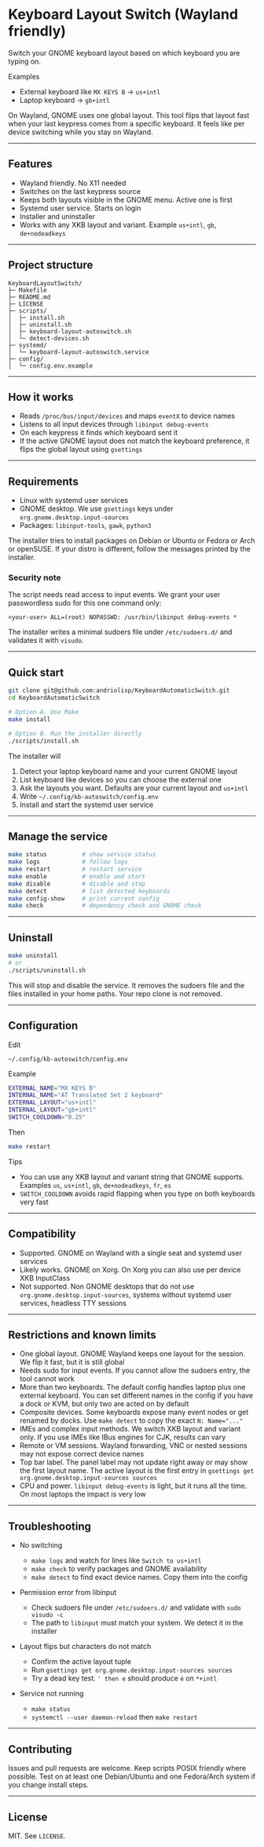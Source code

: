 # Keyboard Layout Switch (Wayland friendly)

Switch your GNOME keyboard layout based on which keyboard you are typing on.

Examples  
- External keyboard like `MX KEYS B` → `us+intl`  
- Laptop keyboard → `gb+intl`  

On Wayland, GNOME uses one global layout. This tool flips that layout fast when your last keypress comes from a specific keyboard. It feels like per device switching while you stay on Wayland.

---

## Features

- Wayland friendly. No X11 needed  
- Switches on the last keypress source  
- Keeps both layouts visible in the GNOME menu. Active one is first  
- Systemd user service. Starts on login  
- Installer and uninstaller  
- Works with any XKB layout and variant. Example `us+intl`, `gb`, `de+nodeadkeys`

---

## Project structure

```
KeyboardLayoutSwitch/
├─ Makefile
├─ README.md
├─ LICENSE
├─ scripts/
│  ├─ install.sh
│  ├─ uninstall.sh
│  ├─ keyboard-layout-autoswitch.sh
│  └─ detect-devices.sh
├─ systemd/
│  └─ keyboard-layout-autoswitch.service
├─ config/
│  └─ config.env.example
```

---

## How it works

- Reads `/proc/bus/input/devices` and maps `eventX` to device names  
- Listens to all input devices through `libinput debug-events`  
- On each keypress it finds which keyboard sent it  
- If the active GNOME layout does not match the keyboard preference, it flips the global layout using `gsettings`

---

## Requirements

- Linux with systemd user services  
- GNOME desktop. We use `gsettings` keys under `org.gnome.desktop.input-sources`  
- Packages: `libinput-tools`, `gawk`, `python3`

The installer tries to install packages on Debian or Ubuntu or Fedora or Arch or openSUSE. If your distro is different, follow the messages printed by the installer.

### Security note

The script needs read access to input events. We grant your user passwordless sudo for this one command only:

```
<your-user> ALL=(root) NOPASSWD: /usr/bin/libinput debug-events *
```

The installer writes a minimal sudoers file under `/etc/sudoers.d/` and validates it with `visudo`.

---

## Quick start

```bash
git clone git@github.com:andriolisp/KeyboardAutomaticSwitch.git
cd KeyboardAutomaticSwitch

# Option A. Use Make
make install

# Option B. Run the installer directly
./scripts/install.sh
```

The installer will

1. Detect your laptop keyboard name and your current GNOME layout  
2. List keyboard like devices so you can choose the external one  
3. Ask the layouts you want. Defaults are your current layout and `us+intl`  
4. Write `~/.config/kb-autoswitch/config.env`  
5. Install and start the systemd user service

---

## Manage the service

```bash
make status          # show service status
make logs            # follow logs
make restart         # restart service
make enable          # enable and start
make disable         # disable and stop
make detect          # list detected keyboards
make config-show     # print current config
make check           # dependency check and GNOME check
```

---

## Uninstall

```bash
make uninstall
# or
./scripts/uninstall.sh
```

This will stop and disable the service. It removes the sudoers file and the files installed in your home paths. Your repo clone is not removed.

---

## Configuration

Edit

```
~/.config/kb-autoswitch/config.env
```

Example

```bash
EXTERNAL_NAME="MX KEYS B"
INTERNAL_NAME="AT Translated Set 2 keyboard"
EXTERNAL_LAYOUT="us+intl"
INTERNAL_LAYOUT="gb+intl"
SWITCH_COOLDOWN="0.25"
```

Then

```bash
make restart
```

Tips

- You can use any XKB layout and variant string that GNOME supports. Examples `us`, `us+intl`, `gb`, `de+nodeadkeys`, `fr`, `es`  
- `SWITCH_COOLDOWN` avoids rapid flapping when you type on both keyboards very fast

---

## Compatibility

- Supported. GNOME on Wayland with a single seat and systemd user services  
- Likely works. GNOME on Xorg. On Xorg you can also use per device XKB InputClass  
- Not supported. Non GNOME desktops that do not use `org.gnome.desktop.input-sources`, systems without systemd user services, headless TTY sessions

---

## Restrictions and known limits

- One global layout. GNOME Wayland keeps one layout for the session. We flip it fast, but it is still global  
- Needs sudo for input events. If you cannot allow the sudoers entry, the tool cannot work  
- More than two keyboards. The default config handles laptop plus one external keyboard. You can set different names in the config if you have a dock or KVM, but only two are acted on by default  
- Composite devices. Some keyboards expose many event nodes or get renamed by docks. Use `make detect` to copy the exact `N: Name="..."`  
- IMEs and complex input methods. We switch XKB layout and variant only. If you use IMEs like IBus engines for CJK, results can vary  
- Remote or VM sessions. Wayland forwarding, VNC or nested sessions may not expose correct device names  
- Top bar label. The panel label may not update right away or may show the first layout name. The active layout is the first entry in `gsettings get org.gnome.desktop.input-sources sources`  
- CPU and power. `libinput debug-events` is light, but it runs all the time. On most laptops the impact is very low

---

## Troubleshooting

- No switching
  - `make logs` and watch for lines like `Switch to us+intl`  
  - `make check` to verify packages and GNOME availability  
  - `make detect` to find exact device names. Copy them into the config  

- Permission error from libinput
  - Check sudoers file under `/etc/sudoers.d/` and validate with `sudo visudo -c`  
  - The path to `libinput` must match your system. We detect it in the installer

- Layout flips but characters do not match
  - Confirm the active layout tuple
  - Run `gsettings get org.gnome.desktop.input-sources sources`
  - Try a dead key test. `' then e` should produce `é` on `*+intl`

- Service not running
  - `make status`
  - `systemctl --user daemon-reload` then `make restart`

---

## Contributing

Issues and pull requests are welcome. Keep scripts POSIX friendly where possible. Test on at least one Debian/Ubuntu and one Fedora/Arch system if you change install steps.

---

## License

MIT. See `LICENSE`.